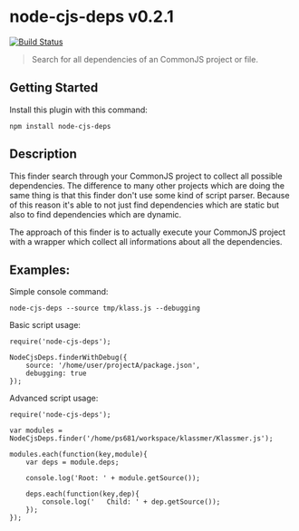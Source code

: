# node-cjs-deps v0.2.1
[![Build Status](https://travis-ci.org/ayecue/node-cjs-deps.png?branch=master)](https://travis-ci.org/ayecue/node-cjs-deps)

> Search for all dependencies of an CommonJS project or file.


## Getting Started
Install this plugin with this command:

```shell
npm install node-cjs-deps
```


## Description

This finder search through your CommonJS project to collect all possible dependencies. The difference to many other projects which are doing the same thing is that this finder don't use some kind of script parser. Because of this reason it's able to not just find dependencies which are static but also to find dependencies which are dynamic.

The approach of this finder is to actually execute your CommonJS project with a wrapper which collect all informations about all the dependencies.


## Examples:

Simple console command:
```shell
node-cjs-deps --source tmp/klass.js --debugging
```


Basic script usage: 
```
require('node-cjs-deps');

NodeCjsDeps.finderWithDebug({
    source: '/home/user/projectA/package.json',
    debugging: true
});
```


Advanced script usage: 
```
require('node-cjs-deps');

var modules = NodeCjsDeps.finder('/home/ps681/workspace/klassmer/Klassmer.js');

modules.each(function(key,module){
	var deps = module.deps;

	console.log('Root: ' + module.getSource());

	deps.each(function(key,dep){
		console.log('	Child: ' + dep.getSource());
	});
});
```